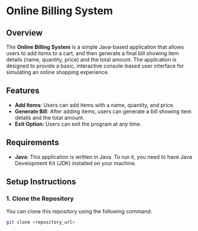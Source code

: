 # Online Billing System

## Overview
The **Online Billing System** is a simple Java-based application that allows users to add items to a cart, and then generate a final bill showing item details (name, quantity, price) and the total amount. The application is designed to provide a basic, interactive console-based user interface for simulating an online shopping experience.

## Features
- **Add Items**: Users can add items with a name, quantity, and price.
- **Generate Bill**: After adding items, users can generate a bill showing item details and the total amount.
- **Exit Option**: Users can exit the program at any time.

## Requirements
- **Java**: This application is written in Java. To run it, you need to have Java Development Kit (JDK) installed on your machine.

## Setup Instructions
### 1. Clone the Repository
You can clone this repository using the following command:
```bash
git clone <repository_url>
